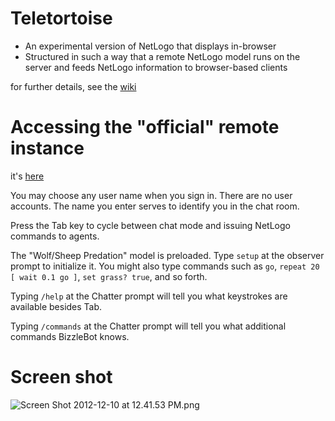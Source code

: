 # Teletortoise

* An experimental version of NetLogo that displays in-browser
* Structured in such a way that a remote NetLogo model runs on the server and feeds NetLogo information to browser-based clients

for further details, see the [wiki](https://github.com/NetLogo/Teletortoise/wiki)

# Accessing the "official" remote instance

it's [here](http://li425-91.members.linode.com:9000)

You may choose any user name when you sign in. There are no user accounts. The name you enter serves to identify you in the chat room.

Press the Tab key to cycle between chat mode and issuing NetLogo commands to agents.

The "Wolf/Sheep Predation" model is preloaded. Type `setup` at the observer prompt to initialize it. You might also type commands such as `go`, `repeat 20 [ wait 0.1 go ]`, `set grass? true`, and so forth.

Typing `/help` at the Chatter prompt will tell you what keystrokes are available besides Tab.

Typing `/commands` at the Chatter prompt will tell you what additional commands BizzleBot knows.

# Screen shot

![Screen Shot 2012-12-10 at 12.41.53 PM.png](https://f.cloud.github.com/assets/161079/4022/feb9e892-42f0-11e2-90bb-951351a7051f.png)
